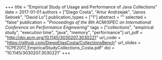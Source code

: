 +++
title = "Empirical Study of Usage and Performance of Java Collections"
date = 2017-01-01
authors = ["Diego Costa", "Artur Andrzejak", "Janos Seboek", "David Lo"]
publication_types = ["1"]
abstract = ""
selected = "false"
publication = "*Proceedings of the 8th ACM/SPEC on International Conference on Performance Engineering*"
tags = ["collections", "empirical study", "execution time", "java", "memory", "performance"]
url_pdf = "http://doi.acm.org/10.1145/3030207.3030221"
url_code = "https://github.com/DiegoEliasCosta/CollectionsBench"
url_slides = "ICPE2017_EmpiricalStudyCollections_Costa.pdf"
doi = "10.1145/3030207.3030221"
+++

